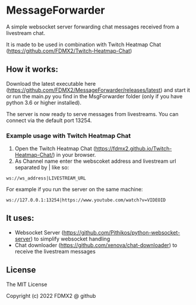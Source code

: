 # MessageForwarder
A simple websocket server forwarding chat messages received from a livestream chat.

It is made to be used in combination with Twitch Heatmap Chat (https://github.com/FDMX2/Twitch-Heatmap-Chat)

## How it works:
Download the latest executable here (https://github.com/FDMX2/MessageForwarder/releases/latest) and start it or run the main.py you find in the MsgForwarder folder (only if you have python 3.6 or higher installed).

The server is now ready to serve messages from livestreams. You can connect via the default port 13254.

### Example usage with Twitch Heatmap Chat
1. Open the Twitch Heatmap Chat (https://fdmx2.github.io/Twitch-Heatmap-Chat/) in your browser.
2. As Channel name enter the webscoket address and livestream url separated by | like so:
```
ws://ws_address|LIVESTREAM_URL
```
For example if you run the server on the same machine:
```
ws://127.0.0.1:13254|https://www.youtube.com/watch?v=VIDEOID
```

## It uses:
  - Websocket Server (https://github.com/Pithikos/python-websocket-server) to simplify websocket handling
  - Chat downloader (https://github.com/xenova/chat-downloader) to receive the livestream messages

## License

The MIT License

Copyright (c) 2022 FDMX2 @ github
